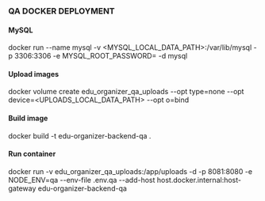 ### QA DOCKER DEPLOYMENT

#### MySQL

docker run --name mysql -v <MYSQL_LOCAL_DATA_PATH>:/var/lib/mysql -p 3306:3306 -e MYSQL_ROOT_PASSWORD=<PASSWORD> -d mysql

#### Upload images

docker volume create edu_organizer_qa_uploads --opt type=none --opt device=<UPLOADS_LOCAL_DATA_PATH> --opt o=bind

#### Build image

docker build -t edu-organizer-backend-qa .

#### Run container

docker run -v edu_organizer_qa_uploads:/app/uploads -d -p 8081:8080 -e NODE_ENV=qa --env-file .env.qa --add-host host.docker.internal:host-gateway edu-organizer-backend-qa
